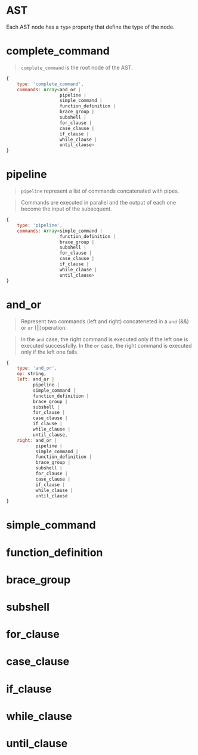 # AST

Each AST node has a `type` property that define the type of the node.


# complete_command

> `complete_command` is the root node of the AST.

```js
{
	type: 'complete_command',
	commands: Array<and_or |
					pipeline |
					simple_command |
					function_definition |
					brace_group |
					subshell |
					for_clause |
					case_clause |
					if_clause |
					while_clause |
					until_clause>
}
```

# pipeline

> `pipeline` represent a list of commands concatenated with pipes.

> Commands are executed in parallel and the output of each one become the input of the subsequent.

```js
{
	type: 'pipeline',
	commands: Array<simple_command |
					function_definition |
					brace_group |
					subshell |
					for_clause |
					case_clause |
					if_clause |
					while_clause |
					until_clause>
}
```

# and_or

> Represent two commands (left and right) concateneted in a `and` (&&) or `or` (||)operation.

> In the `and` case, the right command is executed only if the left one is executed successfully. In the `or` case, the right command is executed only if the left one fails.

```js
{
	type: 'and_or',
	op: string,
	left: and_or |
		  pipeline |
		  simple_command |
		  function_definition |
		  brace_group |
		  subshell |
		  for_clause |
		  case_clause |
		  if_clause |
		  while_clause |
		  until_clause,
	right: and_or |
		   pipeline |
		   simple_command |
		   function_definition |
		   brace_group |
		   subshell |
		   for_clause |
		   case_clause |
		   if_clause |
		   while_clause |
		   until_clause
}
```

# simple_command

# function_definition

# brace_group

# subshell

# for_clause

# case_clause

# if_clause

# while_clause

# until_clause
